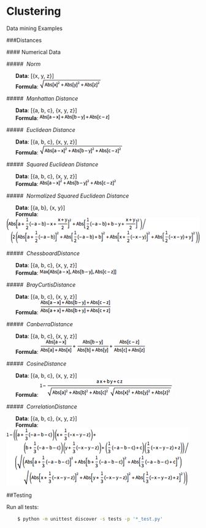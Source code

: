 Clustering
==========
Data mining Examples

###Distances

####&nbsp;Numerical Data


#####&nbsp;&nbsp;<em>Norm</em>

  &nbsp;&nbsp;&nbsp;&nbsp;&nbsp;&nbsp;**Data**:   [{x, y, z}] <br/>
  &nbsp;&nbsp;&nbsp;&nbsp;&nbsp;&nbsp;**Formula**:  ![alt tag](https://raw.githubusercontent.com/cenkbircanoglu/clustering/master/images/norm.gif)

#####&nbsp;&nbsp;<em>Manhattan Distance</em>

  &nbsp;&nbsp;&nbsp;&nbsp;&nbsp;&nbsp;**Data**:   [{a, b, c}, {x, y, z}] <br/>
  &nbsp;&nbsp;&nbsp;&nbsp;&nbsp;&nbsp;**Formula**:  ![alt tag](https://raw.githubusercontent.com/cenkbircanoglu/clustering/master/images/manhattan_distance.gif)


#####&nbsp;&nbsp;<em>Euclidean Distance</em>

  &nbsp;&nbsp;&nbsp;&nbsp;&nbsp;&nbsp;**Data**:   [{a, b, c}, {x, y, z}] <br/>
  &nbsp;&nbsp;&nbsp;&nbsp;&nbsp;&nbsp;**Formula**:  ![alt tag](https://raw.githubusercontent.com/cenkbircanoglu/clustering/master/images/euclidean_distance.gif)

#####&nbsp;&nbsp;<em>Squared Euclidean Distance</em>

  &nbsp;&nbsp;&nbsp;&nbsp;&nbsp;&nbsp;**Data**:   [{a, b, c}, {x, y, z}] <br/>
  &nbsp;&nbsp;&nbsp;&nbsp;&nbsp;&nbsp;**Formula**:  ![alt tag](https://raw.githubusercontent.com/cenkbircanoglu/clustering/master/images/squared_euclidean_distance.gif)

#####&nbsp;&nbsp;<em>Normalized Squared Euclidean Distance</em>

  &nbsp;&nbsp;&nbsp;&nbsp;&nbsp;&nbsp;**Data**:   [{a, b}, {x, y}] <br/>
  &nbsp;&nbsp;&nbsp;&nbsp;&nbsp;&nbsp;**Formula**:  ![alt tag](https://raw.githubusercontent.com/cenkbircanoglu/clustering/master/images/normalized_squared_euclidean_distance.gif)

#####&nbsp;&nbsp;<em>ChessboardDistance</em>

  &nbsp;&nbsp;&nbsp;&nbsp;&nbsp;&nbsp;**Data**:   [{a, b, c}, {x, y, z}] <br/>
  &nbsp;&nbsp;&nbsp;&nbsp;&nbsp;&nbsp;**Formula**:  ![alt tag](https://raw.githubusercontent.com/cenkbircanoglu/clustering/master/images/chessboard_distance.gif)

#####&nbsp;&nbsp;<em>BrayCurtisDistance</em>

  &nbsp;&nbsp;&nbsp;&nbsp;&nbsp;&nbsp;**Data**:   [{a, b, c}, {x, y, z}] <br/>
  &nbsp;&nbsp;&nbsp;&nbsp;&nbsp;&nbsp;**Formula**:  ![alt tag](https://raw.githubusercontent.com/cenkbircanoglu/clustering/master/images/bray_curtis_distance.gif)

#####&nbsp;&nbsp;<em>CanberraDistance</em>

  &nbsp;&nbsp;&nbsp;&nbsp;&nbsp;&nbsp;**Data**:   [{a, b, c}, {x, y, z}] <br/>
  &nbsp;&nbsp;&nbsp;&nbsp;&nbsp;&nbsp;**Formula**:  ![alt tag](https://raw.githubusercontent.com/cenkbircanoglu/clustering/master/images/canberra_distance.gif)

#####&nbsp;&nbsp;<em>CosineDistance</em>

  &nbsp;&nbsp;&nbsp;&nbsp;&nbsp;&nbsp;**Data**:   [{a, b, c}, {x, y, z}] <br/>
  &nbsp;&nbsp;&nbsp;&nbsp;&nbsp;&nbsp;**Formula**:  ![alt tag](https://raw.githubusercontent.com/cenkbircanoglu/clustering/master/images/cosine_distance.gif)

#####&nbsp;&nbsp;<em>CorrelationDistance</em>

  &nbsp;&nbsp;&nbsp;&nbsp;&nbsp;&nbsp;**Data**:   [{a, b, c}, {x, y, z}] <br/>
  &nbsp;&nbsp;&nbsp;&nbsp;&nbsp;&nbsp;**Formula**:  ![alt tag](https://raw.githubusercontent.com/cenkbircanoglu/clustering/master/images/correlation_distance.gif)


##Testing


Run all tests:
```bash
    $ python -m unittest discover -s tests -p '*_test.py'
```



